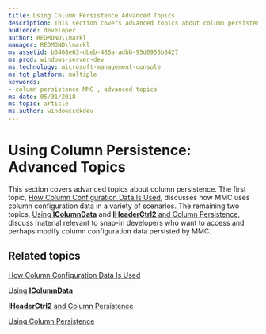 ```yaml
---
title: Using Column Persistence Advanced Topics
description: This section covers advanced topics about column persistence.
audience: developer
author: REDMOND\\markl
manager: REDMOND\\markl
ms.assetid: b3468e63-dbeb-486a-adbb-95d0955b6427
ms.prod: windows-server-dev
ms.technology: microsoft-management-console
ms.tgt_platform: multiple
keywords:
- column persistence MMC , advanced topics
ms.date: 05/31/2018
ms.topic: article
ms.author: windowssdkdev
---
```


# Using Column Persistence: Advanced Topics

This section covers advanced topics about column persistence. The first topic, [How Column Configuration Data Is Used](how-column-configuration-data-is-used.md), discusses how MMC uses column configuration data in a variety of scenarios. The remaining two topics, [Using **IColumnData**](using-icolumndata.md) and [**IHeaderCtrl2** and Column Persistence](iheaderctrl2-and-column-persistence.md), discuss material relevant to snap-in developers who want to access and perhaps modify column configuration data persisted by MMC.

## Related topics

<dl> <dt>

[How Column Configuration Data Is Used](how-column-configuration-data-is-used.md)
</dt> <dt>

[Using **IColumnData**](using-icolumndata.md)
</dt> <dt>

[**IHeaderCtrl2** and Column Persistence](iheaderctrl2-and-column-persistence.md)
</dt> <dt>

[Using Column Persistence](using-column-persistence.md)
</dt> </dl>

 

 




